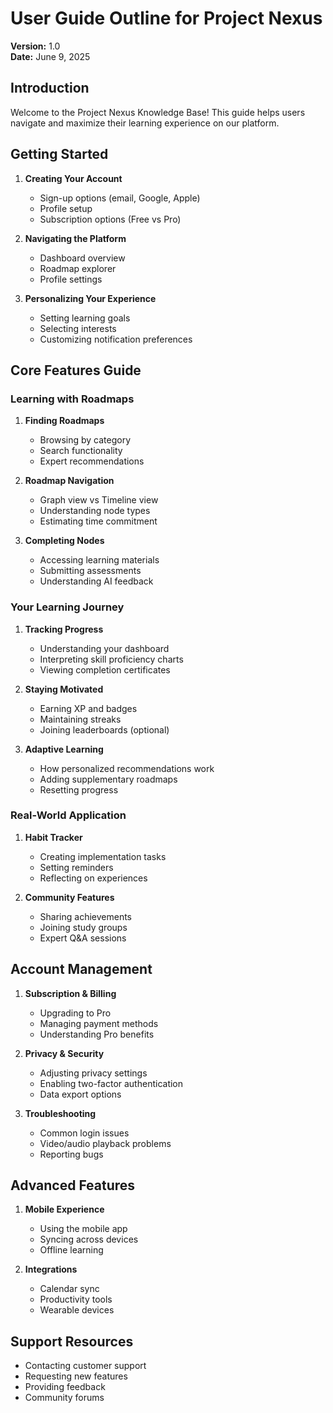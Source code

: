 # User Guide Outline for Project Nexus  
**Version:** 1.0  
**Date:** June 9, 2025  

## Introduction  
Welcome to the Project Nexus Knowledge Base! This guide helps users navigate and maximize their learning experience on our platform.

## Getting Started  
1. **Creating Your Account**  
   - Sign-up options (email, Google, Apple)  
   - Profile setup  
   - Subscription options (Free vs Pro)  

2. **Navigating the Platform**  
   - Dashboard overview  
   - Roadmap explorer  
   - Profile settings  

3. **Personalizing Your Experience**  
   - Setting learning goals  
   - Selecting interests  
   - Customizing notification preferences  

## Core Features Guide  
### Learning with Roadmaps  
1. **Finding Roadmaps**  
   - Browsing by category  
   - Search functionality  
   - Expert recommendations  

2. **Roadmap Navigation**  
   - Graph view vs Timeline view  
   - Understanding node types  
   - Estimating time commitment  

3. **Completing Nodes**  
   - Accessing learning materials  
   - Submitting assessments  
   - Understanding AI feedback  

### Your Learning Journey  
1. **Tracking Progress**  
   - Understanding your dashboard  
   - Interpreting skill proficiency charts  
   - Viewing completion certificates  

2. **Staying Motivated**  
   - Earning XP and badges  
   - Maintaining streaks  
   - Joining leaderboards (optional)  

3. **Adaptive Learning**  
   - How personalized recommendations work  
   - Adding supplementary roadmaps  
   - Resetting progress  

### Real-World Application  
1. **Habit Tracker**  
   - Creating implementation tasks  
   - Setting reminders  
   - Reflecting on experiences  

2. **Community Features**  
   - Sharing achievements  
   - Joining study groups  
   - Expert Q&A sessions  

## Account Management  
1. **Subscription & Billing**  
   - Upgrading to Pro  
   - Managing payment methods  
   - Understanding Pro benefits  

2. **Privacy & Security**  
   - Adjusting privacy settings  
   - Enabling two-factor authentication  
   - Data export options  

3. **Troubleshooting**  
   - Common login issues  
   - Video/audio playback problems  
   - Reporting bugs  

## Advanced Features  
1. **Mobile Experience**  
   - Using the mobile app  
   - Syncing across devices  
   - Offline learning  

2. **Integrations**  
   - Calendar sync  
   - Productivity tools  
   - Wearable devices  

## Support Resources  
- Contacting customer support  
- Requesting new features  
- Providing feedback  
- Community forums